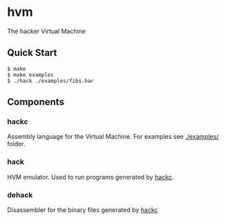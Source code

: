 # hvm

The hacker Virtual Machine

## Quick Start

```console
$ make
$ make examples
$ ./hack ./examples/fibs.har
```

## Components

### hackc

Assembly language for the Virtual Machine. For examples see [./examples/](./examples) folder.

### hack

HVM emulator. Used to run programs generated by [hackc](#hackc).

### dehack

Disassembler for the binary files generated by [hackc](#hackc)
